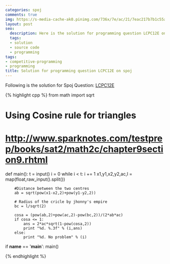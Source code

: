 ```yaml
---
categories: spoj
comments: true
img: https://s-media-cache-ak0.pinimg.com/736x/7e/ac/21/7eac217b7b1c55ab7fd56758e4e181be.jpg
layout: post
seo:
  description: Here is the solution for programming question LCPC12E on spoj
  tags:
  - solution
  - source code
  - programming
tags:
- competitive-programming
- programming
title: Solution for programming question LCPC12E on spoj
---
```


Following is the solution for Spoj Question: [LCPC12E](http://www.spoj.com/problems/LCPC12E/)

{% highlight cpp %}
from math import sqrt

# Using Cosine rule for triangles
# http://www.sparknotes.com/testprep/books/sat2/math2c/chapter9section9.rhtml

def main():
	t = input()
	i = 0
	while i < t:
		i += 1
		x1,y1,x2,y2,ac,l = map(float,raw_input().split())

		#Distance between the two centres
		ab = sqrt(pow(x1-x2,2)+pow(y1-y2,2))

		# Radius of the cricle by jhonny's empire
		bc = l/sqrt(2)
	
		cosa = (pow(ab,2)+pow(ac,2)-pow(bc,2))/(2*ab*ac)
		if cosa <= 1:
			ans = 2*ac*sqrt(1-pow(cosa,2))
			print "%d. %.3f" % (i,ans)
		else:
			print "%d. No problem" % (i)

if __name__ == '__main__':
	main()

{% endhighlight %}